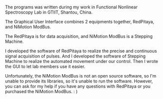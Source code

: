 The programs was written during my work in Functional Nonlinear Spectroscopy Lab in GTIIT, Shantou, China.

The Graphical User Interface combines 2 equipments together, RedPitaya, and NiMotion ModBus.

The RedPitaya is for data acquisition, and NiMotion ModBus is a Stepping Machine.

I developed the software of RedPitaya to realize the precise and continuous signal acquisition of pulses. And I developed the software of Stepping Machine to realize the automated movement under our control. Then I wrote the GUI to let lab members use it easier.

Unfortunately, the NiMotion ModBus is not an open source software, so I'm unable to provide its libraries, so it's unable to run the software. However, you can ask for my help if you have any questions with RedPitaya or you purchased the NiMotion ModBus. : )
